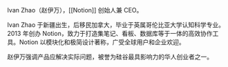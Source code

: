 Ivan Zhao（赵伊万），[[Notion]] 创始人兼 CEO。

Ivan Zhao 于新疆出生，后移民加拿大，毕业于英属哥伦比亚大学认知科学专业。2013 年创办 Notion，致力于打造集笔记、看板、数据库等于一体的高效协作工具。Notion 以模块化和极简设计著称，广受全球用户和企业欢迎。

赵伊万强调产品应解决实际问题，被誉为硅谷最具影响力的华人创业者之一。
